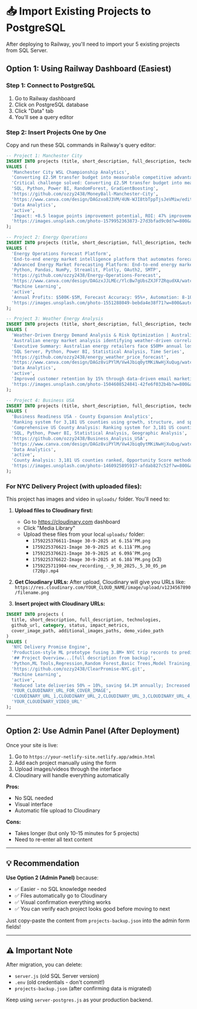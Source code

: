 # 📥 Import Existing Projects to PostgreSQL

After deploying to Railway, you'll need to import your 5 existing projects from SQL Server.

## Option 1: Using Railway Dashboard (Easiest)

### Step 1: Connect to PostgreSQL
1. Go to Railway dashboard
2. Click on PostgreSQL database
3. Click "Data" tab
4. You'll see a query editor

### Step 2: Insert Projects One by One
Copy and run these SQL commands in Railway's query editor:

```sql
-- Project 1: Manchester City
INSERT INTO projects (title, short_description, full_description, technologies, github_url, live_demo_url, category, status, impact_metrics, cover_image_path)
VALUES (
  'Manchester City WSL Championship Analytics',
  'Converting £2.5M transfer budget into measurable competitive advantage through advanced predictive analytics.',
  'Critical challenge solved: Converting £2.5M transfer budget into measurable competitive advantage for Manchester City Women''s championship pursuit through advanced predictive analytics. Increased championship probability from 5.2% to 79.7% through strategic transfers.',
  'SQL, Python, Power BI, RandomForest, GradientBoosting',
  'https://github.com/ozzy2438/MoneyBall-Manchester-City',
  'https://www.canva.com/design/DAGzxo8J3VM/4UN-WJI8tbTppTjsJeVMiw/edit',
  'Data Analytics',
  'active',
  'Impact: +8.5 league points improvement potential, ROI: 47% improvement in transfer efficiency, Methodology: SQL data modeling + Python ML + Power BI dashboards, Championship Probability: Increased from 5.2% to 79.7%',
  'https://images.unsplash.com/photo-1579952363873-27d3bfad9c0d?w=800&auto=format&fit=crop'
);

-- Project 2: Energy Operations
INSERT INTO projects (title, short_description, full_description, technologies, github_url, live_demo_url, category, status, impact_metrics, cover_image_path)
VALUES (
  'Energy Operations Forecast Platform',
  'End-to-end energy market intelligence platform that automates forecasting for power trading operations.',
  'Advanced Energy Market Forecasting Platform: End-to-end energy market intelligence platform that automates forecasting for power trading operations, enabling teams to predict price volatility and demand fluctuations with 95%+ reliability.',
  'Python, Pandas, NumPy, Streamlit, Plotly, OAuth2, SMTP',
  'https://github.com/ozzy2438/Energy-Operations-Forecast',
  'https://www.canva.com/design/DAGzxJJLMEc/YlcBw7gUbsZXJF7ZRqudXA/watch',
  'Machine Learning',
  'active',
  'Annual Profits: $500K-$5M, Forecast Accuracy: 95%+, Automation: 8-10 hours/week to 30 minutes, Risk Management: Proactive trading vs reactive losses',
  'https://images.unsplash.com/photo-1551288049-bebda4e38f71?w=800&auto=format&fit=crop'
);

-- Project 3: Weather Energy Analysis
INSERT INTO projects (title, short_description, full_description, technologies, github_url, live_demo_url, category, status, impact_metrics, cover_image_path)
VALUES (
  'Weather-Driven Energy Demand Analysis & Risk Optimization | Australian Energy Market',
  'Australian energy market analysis identifying weather-driven correlations across 9,000+ trading intervals.',
  'Executive Summary: Australian energy retailers face $50M+ annual losses from weather-driven price volatility. This analysis developed predictive models identifying critical weather-market correlations across 9,000+ trading intervals, enabling $8-12M in annual portfolio optimization.',
  'SQL Server, Python, Power BI, Statistical Analysis, Time Series',
  'https://github.com/ozzy2438/energy_weather_price_forecast',
  'https://www.canva.com/design/DAGz8viPYlM/Vw4Jbiq0ytMKiNwHjXuQug/watch',
  'Data Analytics',
  'active',
  'Improved customer retention by 15% through data-driven email marketing campaigns,Enabled $8-12M annual portfolio optimization through strategic load shifting,Identified compound weather events causing 65% of volatility losses',
  'https://images.unsplash.com/photo-1504608524841-42fe6f032b4b?w=800&auto=format&fit=crop'
);

-- Project 4: Business USA
INSERT INTO projects (title, short_description, full_description, technologies, github_url, live_demo_url, category, status, impact_metrics, cover_image_path)
VALUES (
  'Business Readiness USA - County Expansion Analytics',
  'Ranking system for 3,181 US counties using growth, structure, and specialization signals to support strategic business expansion.',
  'Comprehensive US County Analysis: Ranking system for 3,181 US counties using growth, structure, and specialization signals to support strategic business expansion planning with transparent "Opportunity Score" methodology.',
  'SQL, Python, Power BI, Statistical Analysis, Geographic Analysis',
  'https://github.com/ozzy2438/Business_Analysis_USA',
  'https://www.canva.com/design/DAGz8viPYlM/Vw4Jbiq0ytMKiNwHjXuQug/watch',
  'Data Analytics',
  'active',
  'County Analysis: 3,181 US counties ranked, Opportunity Score methodology developed, Strategic expansion planning support',
  'https://images.unsplash.com/photo-1460925895917-afdab827c52f?w=800&auto=format&fit=crop'
);
```

### For NYC Delivery Project (with uploaded files):
This project has images and video in `uploads/` folder. You'll need to:

1. **Upload files to Cloudinary first:**
   - Go to https://cloudinary.com dashboard
   - Click "Media Library"
   - Upload these files from your local `uploads/` folder:
     - `1759225376611-Image 30-9-2025 at 6.15â¯PM.png`
     - `1759225376621-Image 30-9-2025 at 6.11â¯PM.png`
     - `1759225376621-Image 30-9-2025 at 6.09â¯PM.png`
     - `1759225376622-Image 30-9-2025 at 6.10â¯PM.png` (x3)
     - `1759225711904-new_recording_-_9_30_2025,_5_30_05_pm (720p).mp4`

2. **Get Cloudinary URLs:**
   After upload, Cloudinary will give you URLs like:
   `https://res.cloudinary.com/YOUR_CLOUD_NAME/image/upload/v1234567890/filename.png`

3. **Insert project with Cloudinary URLs:**
```sql
INSERT INTO projects (
  title, short_description, full_description, technologies,
  github_url, category, status, impact_metrics,
  cover_image_path, additional_images_paths, demo_video_path
)
VALUES (
  'NYC Delivery Promise Engine',
  'Production-style ML prototype fusing 3.8M+ NYC trip records to predict reliable ETAs (P50/P90) and delay risk.',
  '## Project Overview...[full description from backup]',
  'Python,ML Tools,Regression,Random Forest,Basic Trees,Model Training,Scikit-learn',
  'https://github.com/ozzy2438/ClearPromise-NYC.git',
  'Machine Learning',
  'active',
  'Reduced late deliveries 50% → 10%, saving $4.1M annually; Increased revenue $2.3M/year via surge pricing',
  'YOUR_CLOUDINARY_URL_FOR_COVER_IMAGE',
  'CLOUDINARY_URL_1,CLOUDINARY_URL_2,CLOUDINARY_URL_3,CLOUDINARY_URL_4,CLOUDINARY_URL_5',
  'YOUR_CLOUDINARY_VIDEO_URL'
);
```

---

## Option 2: Use Admin Panel (After Deployment)

Once your site is live:

1. Go to `https://your-netlify-site.netlify.app/admin.html`
2. Add each project manually using the form
3. Upload images/videos through the interface
4. Cloudinary will handle everything automatically

**Pros:**
- No SQL needed
- Visual interface
- Automatic file upload to Cloudinary

**Cons:**
- Takes longer (but only 10-15 minutes for 5 projects)
- Need to re-enter all text content

---

## 💡 Recommendation

**Use Option 2 (Admin Panel)** because:
- ✅ Easier - no SQL knowledge needed
- ✅ Files automatically go to Cloudinary
- ✅ Visual confirmation everything works
- ✅ You can verify each project looks good before moving to next

Just copy-paste the content from `projects-backup.json` into the admin form fields!

---

## ⚠️ Important Note

After migration, you can delete:
- `server.js` (old SQL Server version)
- `.env` (old credentials - don't commit!)
- `projects-backup.json` (after confirming data is migrated)

Keep using `server-postgres.js` as your production backend.